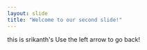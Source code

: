 ```yaml
---
layout: slide
title: "Welcome to our second slide!"
---
```

this is srikanth's
Use the left arrow to go back!